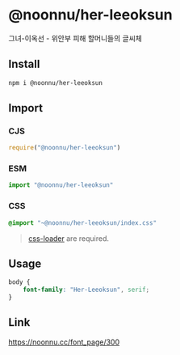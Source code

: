 # @noonnu/her-leeoksun
그녀-이옥선 - 위안부 피해 할머니들의 글씨체

## Install
```sh
npm i @noonnu/her-leeoksun
```
## Import
### CJS
```js
require("@noonnu/her-leeoksun")
```
### ESM
```js
import "@noonnu/her-leeoksun"
```
### CSS 
```css
@import "~@noonnu/her-leeoksun/index.css"
```
> [css-loader](https://github.com/webpack-contrib/css-loader) are required.

## Usage
```css
body {
    font-family: "Her-Leeoksun", serif;
}
```

## Link
https://noonnu.cc/font_page/300